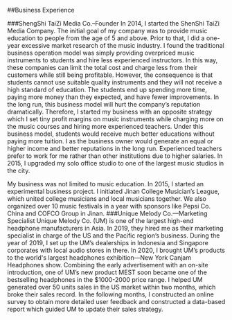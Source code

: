 ---
---

##Business Experience

###ShengShi TaiZi Media Co.–Founder
In 2014, I started the ShenShi TaiZi Media Company. The initial goal of my company was to provide music education to people from the age of 5 and above. Prior to that, I did a one-year excessive market research of the music industry. I found the traditional business operation model was simply providing overpriced music instruments to students and hire less experienced instructors. In this way, these companies can limit the total cost and charge less from their customers while still being profitable. However, the consequence is that students cannot use suitable quality instruments and they will not receive a high standard of education. The students end up spending more time, paying more money than they expected, and have fewer improvements. In the long run, this business model will hurt the company’s reputation dramatically.
Therefore, I started my business with an opposite strategy which I set tiny profit margins on music instruments while charging more on the music courses and hiring more experienced teachers. Under this business model, students would receive much better educations without paying more tuition. I as the business owner would generate an equal or higher income and better reputations in the long run. Experienced teachers prefer to work for me rather than other institutions due to higher salaries. In 2015, I upgraded my solo office studio to one of the largest music studios in the city. 

My business was not limited to music education. In 2015, I started an experimental business project. I initiated Jinan College Musician’s League, which united college musicians and local musicians together. We also organized over 10 music festivals in a year with sponsors like Pepsi Co. China and COFCO Group in Jinan. 
###Unique Melody Co.—Marketing Specialist
Unique Melody Co. (UM) is one of the largest high-end headphone manufacturers in Asia. In 2019, they hired me as their marketing specialist in charge of the US and the Pacific region’s business. During the year of 2019, I set up the UM’s dealerships in Indonesia and Singapore corporates with local audio stores in there. In 2020, I brought UM’s products to the world's largest headphones exhibition—New York Canjam Headphones show. Combining the early advertisement with an on-site introduction, one of UM’s new product MEST soon became one of the bestselling headphones in the $1000-2000 price range. I helped UM generated over 50 units sales in the US market within two months, which broke their sales record. In the following months, I constructed an online survey to obtain more detailed user feedback and constructed a data-based report which guided UM to update their sales strategy.
